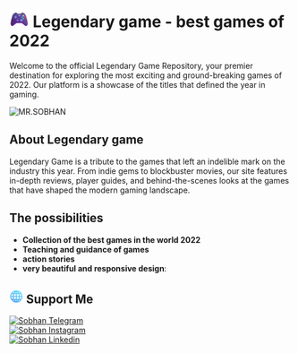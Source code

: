 # <img src="https://github.com/Tarikul-Islam-Anik/tarikul-islam-anik/raw/main/assets/images/Video%20Game.png" width="35" alt="MR.SOBHAN" /> Legendary game - best games of 2022

Welcome to the official Legendary Game Repository, your premier destination for exploring the most exciting and ground-breaking games of 2022. Our platform is a showcase of the titles that defined the year in gaming.

<img src="https://s31.picofile.com/file/8473877384/7.jpg" alt="MR.SOBHAN" />

## About Legendary game

Legendary Game is a tribute to the games that left an indelible mark on the industry this year. From indie gems to blockbuster movies, our site features in-depth reviews, player guides, and behind-the-scenes looks at the games that have shaped the modern gaming landscape.

## The possibilities

- **Collection of the best games in the world 2022**
- **Teaching and guidance of games**
- **action stories**
- **very beautiful and responsive design**:


## <img src="https://github.com/Tarikul-Islam-Anik/tarikul-islam-anik/raw/main/assets/images/Globe%20with%20Meridians.png" alt="Slightly Smiling Face" width="25" height="25"/> Support Me

<a href="https://t.me/soobhhan"><img src="https://github.com/gauravghongde/social-icons/blob/master/PNG/Color/Telegram.png?raw=true" width="18" title="Sobhan"> Telegram</a><br>
<a href="https://instagram.com/sobhan.__.85"><img src="https://upload.wikimedia.org/wikipedia/commons/thumb/5/58/Instagram-Icon.png/1024px-Instagram-Icon.png" width="18" title="Sobhan"> Instagram</a><br>
<a href="https://www.linkedin.com/in/sobhan-musazadeh"><img src="https://github.com/gauravghongde/social-icons/blob/master/PNG/Color/LinkedIN.png?raw=true" width="18" title="Sobhan"> Linkedin</a>
